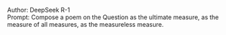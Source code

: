 Author: DeepSeek R-1 \
Prompt: Compose a poem on the Question as the ultimate measure, as the measure of all measures, as the measureless measure.

